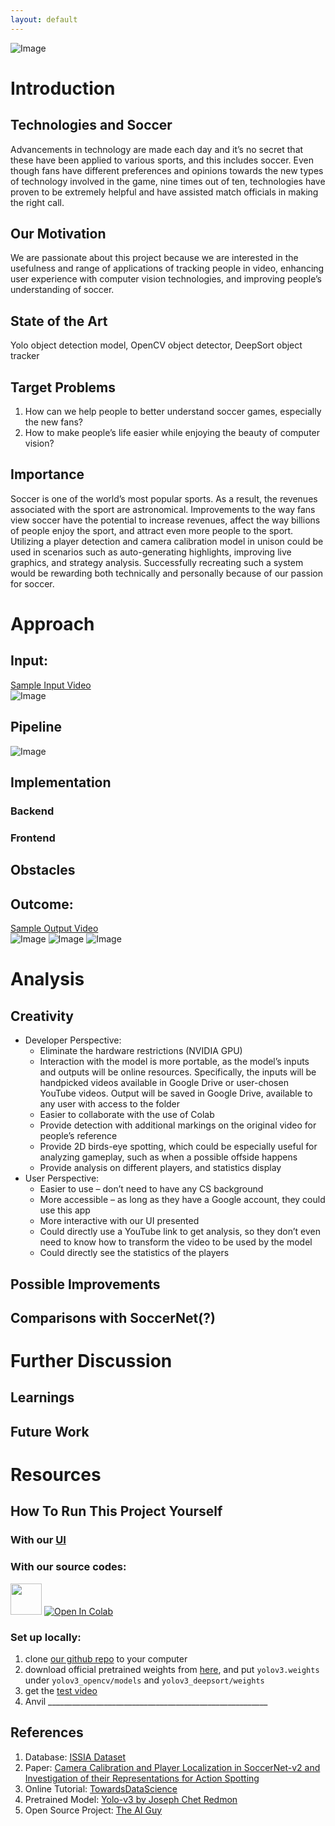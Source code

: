 ```yaml
---
layout: default
---
```


![Image](./video_output/combined-output.png)
# Introduction
## Technologies and Soccer
Advancements in technology are made each day and it’s no secret that these have been applied to various sports, and this includes soccer. Even though fans have different preferences and opinions towards the new types of technology involved in the game, nine times out of ten, technologies have proven to be extremely helpful and have assisted match officials in making the right call.

## Our Motivation
We are passionate about this project because we are interested in the usefulness and range of applications of tracking people in video, enhancing user experience with computer vision technologies, and improving people’s understanding of soccer.

## State of the Art
Yolo object detection model, OpenCV object detector, DeepSort object tracker

## Target Problems
1. How can we help people to better understand soccer games, especially the new fans?
2. How to make people’s life easier while enjoying the beauty of computer vision?

## Importance
Soccer is one of the world’s most popular sports. As a result, the revenues associated with the sport are astronomical. Improvements to the way fans view soccer have the potential to increase revenues, affect the way billions of people enjoy the sport, and attract even more people to the sport. Utilizing a player detection and camera calibration model in unison could be used in scenarios such as auto-generating highlights, improving live graphics, and strategy analysis. Successfully recreating such a system would be rewarding both technically and personally because of our passion for soccer.

# Approach
## Input:
[Sample Input Video](https://youtu.be/ta-M_RIHyFA)  
![Image](./video_input/sample-video-screenshot.png)

## Pipeline
![Image](./logo/Pipeline.png)

## Implementation
### Backend


### Frontend


## Obstacles



## Outcome:
[Sample Output Video](_________________________________________)  
![Image](./video_output/detection-screenshot.png)
![Image](./video_output/birdeye-screenshot.png)
![Image](./video_output/tracking-screenshot.png)

# Analysis
## Creativity
* Developer Perspective:
  * Eliminate the hardware restrictions (NVIDIA GPU)
  * Interaction with the model is more portable, as the model’s inputs and outputs will be online resources. Specifically, the inputs will be handpicked videos available in Google Drive or user-chosen YouTube videos. Output will be saved in Google Drive, available to any user with access to the folder
  * Easier to collaborate with the use of Colab
  * Provide detection with additional markings on the original video for people’s reference
  * Provide 2D birds-eye spotting, which could be especially useful for analyzing gameplay, such as when a possible offside happens
  * Provide analysis on different players, and statistics display 
* User Perspective:
  * Easier to use – don’t need to have any CS background
  * More accessible – as long as they have a Google account, they could use this app
  * More interactive with our UI presented
  * Could directly use a YouTube link to get analysis, so they don’t even need to know how to transform the video to be used by the model
  * Could directly see the statistics of the players

## Possible Improvements



## Comparisons with SoccerNet(?)


# Further Discussion
## Learnings


## Future Work



# Resources
## How To Run This Project Yourself
### With our [UI](https://kssn3t627cdj22bl.anvil.app/RESLVSCIHCHAY4EEBPRQ6EX3)
### With our source codes:
<a href="https://drive.google.com/drive/folders/1lMtUF5EuGsvRCW-7rBGplanaK-LEM8bK?usp=share_link"><img height="50px" src="./logo/GoogleCloud.png"></a>
[![Open In Colab](https://colab.research.google.com/assets/colab-badge.svg)](https://colab.research.google.com/drive/1TH4MYCgGKoJOpXKlz-OWd9wQ8spBhXwe)

### Set up locally:
1. clone [our github repo](https://github.com/AJ-Wuu/SoccerNetPlus) to your computer
2. download official pretrained weights from [here](https://pjreddie.com/media/files/yolov3.weights), and put `yolov3.weights` under `yolov3_opencv/models` and `yolov3_deepsort/weights`
3. get the [test video](https://github.com/AJ-Wuu/SoccerNetPlus/blob/main/video_input/README.md)
4. Anvil _______________________________________________________


## References
1. Database: [ISSIA Dataset](https://issasports.com/appv1)
2. Paper: [Camera Calibration and Player Localization in SoccerNet-v2 and Investigation of their Representations for Action Spotting](https://openaccess.thecvf.com/content/CVPR2021W/CVSports/papers/Cioppa_Camera_Calibration_and_Player_Localization_in_SoccerNet-v2_and_Investigation_of_CVPRW_2021_paper.pdf)
3. Online Tutorial: [TowardsDataScience](https://towardsdatascience.com/how-to-track-football-players-using-yolo-sort-and-opencv-6c58f71120b8)
4. Pretrained Model: [Yolo-v3 by Joseph Chet Redmon](https://pjreddie.com/)
5. Open Source Project: [The AI Guy](https://github.com/theAIGuysCode)
